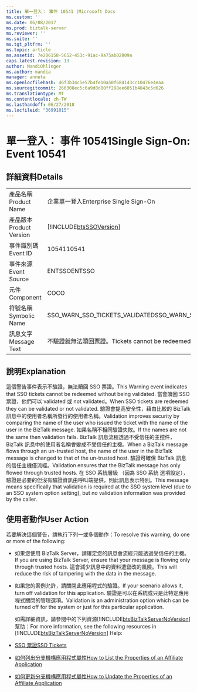 ```yaml
---
title: 單一登入： 事件 10541 |Microsoft Docs
ms.custom: ''
ms.date: 06/08/2017
ms.prod: biztalk-server
ms.reviewer: ''
ms.suite: ''
ms.tgt_pltfrm: ''
ms.topic: article
ms.assetid: 7e206158-5652-453c-91ac-9a75ab02809a
caps.latest.revision: 13
author: MandiOhlinger
ms.author: mandia
manager: anneta
ms.openlocfilehash: 46f3b34c5e57b4fe10a50f684143cc10476e4eaa
ms.sourcegitcommit: 266308ec5c6a9d8d80ff298ee6051b4843c5d626
ms.translationtype: MT
ms.contentlocale: zh-TW
ms.lasthandoff: 06/27/2018
ms.locfileid: "36991015"
---
```

# <a name="single-sign-on-event-10541"></a><span data-ttu-id="66040-102">單一登入： 事件 10541</span><span class="sxs-lookup"><span data-stu-id="66040-102">Single Sign-On: Event 10541</span></span>
## <a name="details"></a><span data-ttu-id="66040-103">詳細資料</span><span class="sxs-lookup"><span data-stu-id="66040-103">Details</span></span>  

|                 |                                                            |
|-----------------|------------------------------------------------------------|
|  <span data-ttu-id="66040-104">產品名稱</span><span class="sxs-lookup"><span data-stu-id="66040-104">Product Name</span></span>   |                 <span data-ttu-id="66040-105">企業單一登入</span><span class="sxs-lookup"><span data-stu-id="66040-105">Enterprise Single Sign-On</span></span>                  |
| <span data-ttu-id="66040-106">產品版本</span><span class="sxs-lookup"><span data-stu-id="66040-106">Product Version</span></span> | [!INCLUDE[btsSSOVersion](../includes/btsssoversion-md.md)] |
|    <span data-ttu-id="66040-107">事件識別碼</span><span class="sxs-lookup"><span data-stu-id="66040-107">Event ID</span></span>     |                           <span data-ttu-id="66040-108">10541</span><span class="sxs-lookup"><span data-stu-id="66040-108">10541</span></span>                            |
|  <span data-ttu-id="66040-109">事件來源</span><span class="sxs-lookup"><span data-stu-id="66040-109">Event Source</span></span>   |                           <span data-ttu-id="66040-110">ENTSSO</span><span class="sxs-lookup"><span data-stu-id="66040-110">ENTSSO</span></span>                           |
|    <span data-ttu-id="66040-111">元件</span><span class="sxs-lookup"><span data-stu-id="66040-111">Component</span></span>    |                             <span data-ttu-id="66040-112">CO</span><span class="sxs-lookup"><span data-stu-id="66040-112">CO</span></span>                             |
|  <span data-ttu-id="66040-113">符號名稱</span><span class="sxs-lookup"><span data-stu-id="66040-113">Symbolic Name</span></span>  |               <span data-ttu-id="66040-114">SSO_WARN_SSO_TICKETS_VALIDATED</span><span class="sxs-lookup"><span data-stu-id="66040-114">SSO_WARN_SSO_TICKETS_VALIDATED</span></span>               |
|  <span data-ttu-id="66040-115">訊息文字</span><span class="sxs-lookup"><span data-stu-id="66040-115">Message Text</span></span>   |    <span data-ttu-id="66040-116">不驗證就無法贖回票證。</span><span class="sxs-lookup"><span data-stu-id="66040-116">Tickets cannot be redeemed without being validated.</span></span>     |

## <a name="explanation"></a><span data-ttu-id="66040-117">說明</span><span class="sxs-lookup"><span data-stu-id="66040-117">Explanation</span></span>  
 <span data-ttu-id="66040-118">這個警告事件表示不驗證，無法贖回 SSO 票證。</span><span class="sxs-lookup"><span data-stu-id="66040-118">This Warning event indicates that SSO tickets cannot be redeemed without being validated.</span></span> <span data-ttu-id="66040-119">當會贖回 SSO 票證，他們可以 validated 或 not validated。</span><span class="sxs-lookup"><span data-stu-id="66040-119">When SSO tickets are redeemed they can be validated or not validated.</span></span> <span data-ttu-id="66040-120">驗證會提高安全性，藉由比較的 BizTalk 訊息中的使用者名稱所發行的使用者名稱。</span><span class="sxs-lookup"><span data-stu-id="66040-120">Validation improves security by comparing the name of the user who issued the ticket with the name of the user in the BizTalk message.</span></span> <span data-ttu-id="66040-121">如果名稱不相同驗證失敗。</span><span class="sxs-lookup"><span data-stu-id="66040-121">If the names are not the same then validation fails.</span></span> <span data-ttu-id="66040-122">BizTalk 訊息流程透過不受信任的主控件，BizTalk 訊息中的使用者名稱會變成不受信任的主機。</span><span class="sxs-lookup"><span data-stu-id="66040-122">When a BizTalk message flows through an un-trusted host, the name of the user in the BizTalk message is changed to that of the un-trusted host.</span></span> <span data-ttu-id="66040-123">驗證可確保 BizTalk 訊息的信任主機僅流經。</span><span class="sxs-lookup"><span data-stu-id="66040-123">Validation ensures that the BizTalk message has only flowed through trusted hosts.</span></span> <span data-ttu-id="66040-124">在 SSO 系統層級 （因為 SSO 系統 選項設定），驗證是必要的但沒有驗證資訊由呼叫端提供，則此訊息表示特別。</span><span class="sxs-lookup"><span data-stu-id="66040-124">This message means specifically that validation is required at the SSO system level (due to an SSO system option setting), but no validation information was provided by the caller.</span></span>  

## <a name="user-action"></a><span data-ttu-id="66040-125">使用者動作</span><span class="sxs-lookup"><span data-stu-id="66040-125">User Action</span></span>  
 <span data-ttu-id="66040-126">若要解決這個警告，請執行下列一或多個動作：</span><span class="sxs-lookup"><span data-stu-id="66040-126">To resolve this warning, do one or more of the following:</span></span>  

- <span data-ttu-id="66040-127">如果您使用 BizTalk Server，請確定您的訊息會流經只能透過受信任的主機。</span><span class="sxs-lookup"><span data-stu-id="66040-127">If you are using BizTalk Server, ensure that your message is flowing only through trusted hosts.</span></span> <span data-ttu-id="66040-128">這會減少訊息中的資料遭竄改的風險。</span><span class="sxs-lookup"><span data-stu-id="66040-128">This will reduce the risk of tampering with the data in the message.</span></span>  

- <span data-ttu-id="66040-129">如果您的案例允許，請關閉此應用程式的驗證。</span><span class="sxs-lookup"><span data-stu-id="66040-129">If your scenario allows it, turn off validation for this application.</span></span> <span data-ttu-id="66040-130">驗證是可以在系統或只是此特定應用程式關閉的管理選項。</span><span class="sxs-lookup"><span data-stu-id="66040-130">Validation is an administration option which can be turned off for the system or just for this particular application.</span></span>  

  <span data-ttu-id="66040-131">如需詳細資訊，請參閱中的下列資源[!INCLUDE[btsBizTalkServerNoVersion](../includes/btsbiztalkservernoversion-md.md)]幫助：</span><span class="sxs-lookup"><span data-stu-id="66040-131">For more information, see the following resources in [!INCLUDE[btsBizTalkServerNoVersion](../includes/btsbiztalkservernoversion-md.md)] Help:</span></span>  

- [<span data-ttu-id="66040-132">SSO 票證</span><span class="sxs-lookup"><span data-stu-id="66040-132">SSO Tickets</span></span>](../core/sso-tickets.md)  

- [<span data-ttu-id="66040-133">如何列出分支機構應用程式屬性</span><span class="sxs-lookup"><span data-stu-id="66040-133">How to List the Properties of an Affiliate Application</span></span>](../core/how-to-list-the-properties-of-an-affiliate-application.md)  

- [<span data-ttu-id="66040-134">如何更新分支機構應用程式屬性</span><span class="sxs-lookup"><span data-stu-id="66040-134">How to Update the Properties of an Affiliate Application</span></span>](../core/how-to-update-the-properties-of-an-affiliate-application.md)
